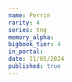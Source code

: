 ```yaml
---
name: Perrin
rarity: 4
series: tng
memory_alpha:
bigbook_tier: 4
in_portal:
date: 21/05/2024
published: true
---
```



